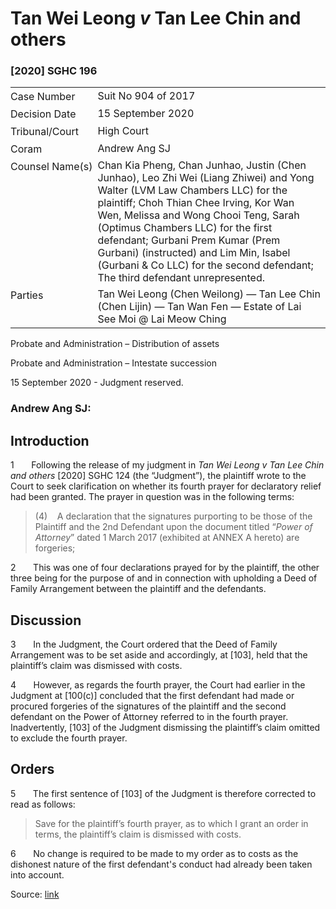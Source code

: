 <style>.footnotes::before { content: "Footnotes:"; }</style>
# Tan Wei Leong _v_ Tan Lee Chin and others  

### \[2020\] SGHC 196

<table id="info-table"><tbody><tr class="info-row"><td class="txt-label" style="padding: 4px 0px; white-space: nowrap" valign="top">Case Number</td><td class="txt-body">Suit No 904 of 2017</td></tr><tr class="info-row"><td class="txt-label" style="padding: 4px 0px; white-space: nowrap" valign="top">Decision Date</td><td class="txt-body">15 September 2020</td></tr><tr class="info-row"><td class="txt-label" style="padding: 4px 0px; white-space: nowrap" valign="top">Tribunal/Court</td><td class="txt-body">High Court</td></tr><tr class="info-row"><td class="txt-label" style="padding: 4px 0px; white-space: nowrap" valign="top">Coram</td><td class="txt-body">Andrew Ang SJ</td></tr><tr class="info-row"><td class="txt-label" style="padding: 4px 0px; white-space: nowrap" valign="top">Counsel Name(s)</td><td class="txt-body">Chan Kia Pheng, Chan Junhao, Justin (Chen Junhao), Leo Zhi Wei (Liang Zhiwei) and Yong Walter (LVM Law Chambers LLC) for the plaintiff; Choh Thian Chee Irving, Kor Wan Wen, Melissa and Wong Chooi Teng, Sarah (Optimus Chambers LLC) for the first defendant; Gurbani Prem Kumar (Prem Gurbani) (instructed) and Lim Min, Isabel (Gurbani &amp; Co LLC) for the second defendant; The third defendant unrepresented.</td></tr><tr class="info-row"><td class="txt-label" style="padding: 4px 0px; white-space: nowrap" valign="top">Parties</td><td class="txt-body">Tan Wei Leong (Chen Weilong) — Tan Lee Chin (Chen Lijin) — Tan Wan Fen — Estate of Lai See Moi @ Lai Meow Ching</td></tr></tbody></table>

Probate and Administration – Distribution of assets

Probate and Administration – Intestate succession

15 September 2020 - Judgment reserved.

### Andrew Ang SJ:

## Introduction

1       Following the release of my judgment in _Tan Wei Leong v Tan Lee Chin and others_ <span class="citation">\[2020\] SGHC 124</span> (the “Judgment”), the plaintiff wrote to the Court to seek clarification on whether its fourth prayer for declaratory relief had been granted. The prayer in question was in the following terms:

> (4)    A declaration that the signatures purporting to be those of the Plaintiff and the 2nd Defendant upon the document titled “_Power of Attorney_” dated 1 March 2017 (exhibited at ANNEX A hereto) are forgeries;

2       This was one of four declarations prayed for by the plaintiff, the other three being for the purpose of and in connection with upholding a Deed of Family Arrangement between the plaintiff and the defendants.

## Discussion

3       In the Judgment, the Court ordered that the Deed of Family Arrangement was to be set aside and accordingly, at \[103\], held that the plaintiff’s claim was dismissed with costs.

4       However, as regards the fourth prayer, the Court had earlier in the Judgment at \[100(c)\] concluded that the first defendant had made or procured forgeries of the signatures of the plaintiff and the second defendant on the Power of Attorney referred to in the fourth prayer. Inadvertently, \[103\] of the Judgment dismissing the plaintiff’s claim omitted to exclude the fourth prayer.

## Orders

5       The first sentence of \[103\] of the Judgment is therefore corrected to read as follows:

> Save for the plaintiff’s fourth prayer, as to which I grant an order in terms, the plaintiff’s claim is dismissed with costs.

6       No change is required to be made to my order as to costs as the dishonest nature of the first defendant's conduct had already been taken into account.


Source: [link](https://www.lawnet.sg:443/lawnet/web/lawnet/free-resources?p_p_id=freeresources_WAR_lawnet3baseportlet&p_p_lifecycle=1&p_p_state=normal&p_p_mode=view&_freeresources_WAR_lawnet3baseportlet_action=openContentPage&_freeresources_WAR_lawnet3baseportlet_docId=%2FJudgment%2F24975-SSP.xml)